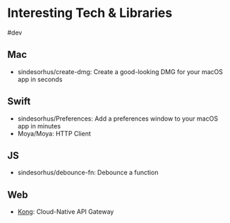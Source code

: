 # Interesting Tech & Libraries

\#dev

## Mac

* sindesorhus/create-dmg: Create a good-looking DMG for your macOS app in seconds

## Swift

* sindesorhus/Preferences: Add a preferences window to your macOS app in minutes 
* Moya/Moya: HTTP Client

## JS

* sindesorhus/debounce-fn: Debounce a function

## Web

* [Kong](https://github.com/Kong/kong):   Cloud-Native API Gateway
